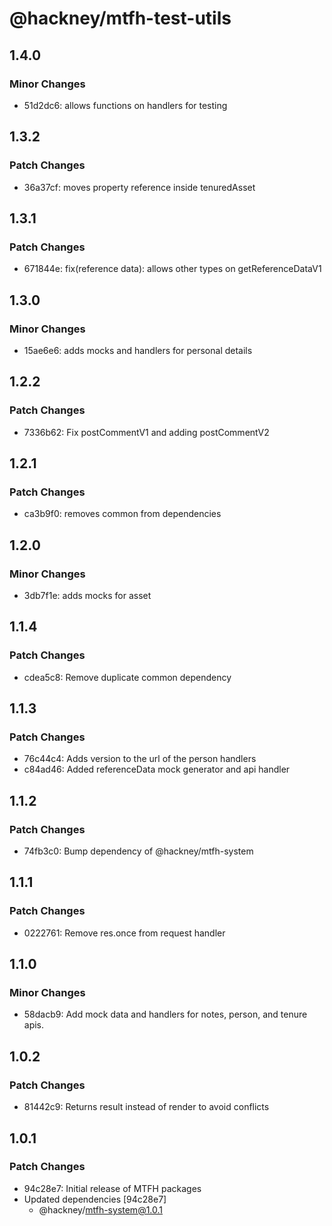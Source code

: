 # @hackney/mtfh-test-utils

## 1.4.0

### Minor Changes

- 51d2dc6: allows functions on handlers for testing

## 1.3.2

### Patch Changes

- 36a37cf: moves property reference inside tenuredAsset

## 1.3.1

### Patch Changes

- 671844e: fix(reference data): allows other types on getReferenceDataV1

## 1.3.0

### Minor Changes

- 15ae6e6: adds mocks and handlers for personal details

## 1.2.2

### Patch Changes

- 7336b62: Fix postCommentV1 and adding postCommentV2

## 1.2.1

### Patch Changes

- ca3b9f0: removes common from dependencies

## 1.2.0

### Minor Changes

- 3db7f1e: adds mocks for asset

## 1.1.4

### Patch Changes

- cdea5c8: Remove duplicate common dependency

## 1.1.3

### Patch Changes

- 76c44c4: Adds version to the url of the person handlers
- c84ad46: Added referenceData mock generator and api handler

## 1.1.2

### Patch Changes

- 74fb3c0: Bump dependency of @hackney/mtfh-system

## 1.1.1

### Patch Changes

- 0222761: Remove res.once from request handler

## 1.1.0

### Minor Changes

- 58dacb9: Add mock data and handlers for notes, person, and tenure apis.

## 1.0.2

### Patch Changes

- 81442c9: Returns result instead of render to avoid conflicts

## 1.0.1

### Patch Changes

- 94c28e7: Initial release of MTFH packages
- Updated dependencies [94c28e7]
  - @hackney/mtfh-system@1.0.1
